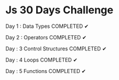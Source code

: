 <h1> Js 30 Days Challenge </h1>
Day 1 : Data Types
COMPLETED ✔

Day 2 : Operators
COMPLETED ✔

Day : 3 Control Structures
COMPLETED ✔

Day : 4 Loops
COMPLETED ✔

Day : 5 Functions
COMPLETED ✔